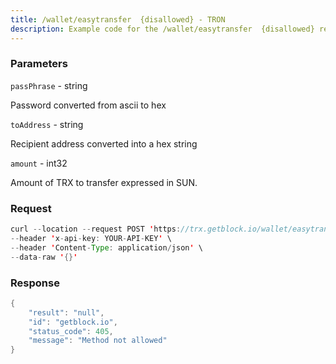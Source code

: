 ```yaml
---
title: /wallet/easytransfer  {disallowed} - TRON
description: Example code for the /wallet/easytransfer  {disallowed} rest method. Сomplete guide on how to use /wallet/easytransfer  {disallowed} rest in GetBlock.io Web3 documentation.
---
```


### Parameters


`passPhrase` - string

Password converted from ascii to hex

`toAddress` - string

Recipient address converted into a hex string

`amount` - int32

Amount of TRX to transfer expressed in SUN.

### Request

``` java
curl --location --request POST 'https://trx.getblock.io/wallet/easytransfer' \
--header 'x-api-key: YOUR-API-KEY' \
--header 'Content-Type: application/json' \
--data-raw '{}'
```

###  Response

``` java
{
    "result": "null",
    "id": "getblock.io",
    "status_code": 405,
    "message": "Method not allowed"
}
```

